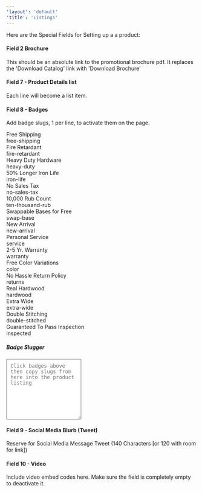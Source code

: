 ```yaml
---
'layout': 'default'
'title': 'Listings'
---
```


Here are the Special Fields for Setting up a a product:


#### Field 2 Brochure

This should be an absolute link to the promotional brochure pdf. It replaces the 'Download Catalog' link with 'Download Brochure'

#### Field 7 - Product Details list

Each line will become a list item.

#### Field 8 - Badges

Add badge slugs, 1 per line, to activate them on the page.


<div class="badge badge-free-shipping">
	<i></i>
	<div class="badge-text">
		Free Shipping
	</div>
</div>
<div class="badge">free-shipping</div>
<div class="badge badge-fire-retardant">
	<i></i>
	<div class="badge-text">
		Fire Retardant
	</div>
</div>
<div class="badge">fire-retardant</div>
<div class="badge badge-heavy-duty">
	<i></i>
	<div class="badge-text">
		Heavy Duty Hardware
	</div>
</div>
<div class="badge">heavy-duty</div>
<div class="badge badge-iron-life">
	<i></i>
	<div class="badge-text">
		50% Longer Iron Life
	</div>
</div>
<div class="badge">iron-life</div>

<div class="badge badge-no-sales-tax">
	<i></i>
	<div class="badge-text">
		No Sales Tax
	</div>
</div>
<div class="badge">no-sales-tax</div>
<div class="badge badge-ten-thousand-rub">
	<i></i>
	<div class="badge-text">
		10,000 Rub Count
	</div>
</div>
<div class="badge">ten-thousand-rub</div>
<div class="badge badge-swap-base">
	<i></i>
	<div class="badge-text">
		Swappable Bases for Free
	</div>
</div>
<div class="badge">swap-base</div>
<div class="badge badge-new-arrival">
	<i></i>
	<div class="badge-text">
		New Arrival
	</div>
</div>
<div class="badge">new-arrival</div>

<div class="badge badge-service">
	<i></i>
	<div class="badge-text">
		Personal Service
	</div>
</div>
<div class="badge">service</div>
<div class="badge badge-warranty">
	<i></i>
	<div class="badge-text">
		2-5 Yr. Warranty
	</div>
</div>
<div class="badge">warranty</div>
<div class="badge badge-color">
	<i></i>
	<div class="badge-text">
		Free Color Variations
	</div>
</div>
<div class="badge">color</div>
<div class="badge badge-returns">
	<i></i>
	<div class="badge-text">
		No Hassle Return Policy
	</div>
</div>
<div class="badge">returns</div>

<div class="badge badge-hardwood">
	<i></i>
	<div class="badge-text">
		Real Hardwood
	</div>
</div>
<div class="badge">hardwood</div>
<div class="badge badge-extra-wide">
	<i></i>
	<div class="badge-text">
		Extra Wide
	</div>
</div>
<div class="badge">extra-wide</div>
<div class="badge badge-double-stitched">
	<i></i>
	<div class="badge-text">
		Double Stitching
	</div>
</div>
<div class="badge">double-stitched</div>
<div class="badge badge-inspected">
	<i></i>
	<div class="badge-text">
		Guaranteed To Pass Inspection
	</div>
</div>
<div class="badge">inspected</div>

<div style="clear:both"></div>

##### Badge Slugger

<textarea id="badges" style="height:160px; padding: 10px" placeholder="Click badges above then copy slugs from here into the product listing"></textarea>

#### Field 9 - Social Media Blurb (Tweet)

Reserve for Social Media Message Tweet (140 Characters [or 120 with room for link])

#### Field 10 - Video

Include video embed codes here. Make sure the field is completely empty to deactivate it.
